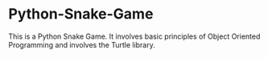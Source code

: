 # Python-Snake-Game
This is a Python Snake Game. It involves basic principles of Object Oriented Programming and involves the Turtle library.

